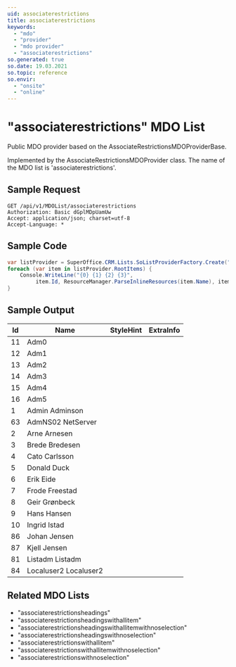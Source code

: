 ```yaml
---
uid: associaterestrictions
title: associaterestrictions
keywords:
  - "mdo"
  - "provider"
  - "mdo provider"
  - "associaterestrictions"
so.generated: true
so.date: 19.03.2021
so.topic: reference
so.envir:
  - "onsite"
  - "online"
---
```


# "associaterestrictions" MDO List
Public MDO provider based on the AssociateRestrictionsMDOProviderBase.



Implemented by the <see cref="T:SuperOffice.CRM.Lists.AssociateRestrictionsMDOProvider">AssociateRestrictionsMDOProvider</see> class.
The name of the MDO list is 'associaterestrictions'.




## Sample Request

```http!
GET /api/v1/MDOList/associaterestrictions
Authorization: Basic dGplMDpUamUw
Accept: application/json; charset=utf-8
Accept-Language: *

```

## Sample Code
```cs
var listProvider = SuperOffice.CRM.Lists.SoListProviderFactory.Create("associaterestrictions", forceFlatList: true);
foreach (var item in listProvider.RootItems) {
    Console.WriteLine("{0} {1} {2} {3}", 
         item.Id, ResourceManager.ParseInlineResources(item.Name), item.StyleHint, item.ExtraInfo);
}
```

## Sample Output

|Id   | Name  |StyleHint|ExtraInfo |
| --- | ----- | ------- | -------- |
|11|Adm0|||
|12|Adm1|||
|13|Adm2|||
|14|Adm3|||
|15|Adm4|||
|16|Adm5|||
|1|Admin Adminson|||
|63|AdmNS02 NetServer|||
|2|Arne Arnesen|||
|3|Brede Bredesen|||
|4|Cato Carlsson|||
|5|Donald Duck|||
|6|Erik Eide|||
|7|Frode Freestad|||
|8|Geir Grønbeck|||
|9|Hans Hansen|||
|10|Ingrid Istad|||
|86|Johan Jensen|||
|87|Kjell Jensen|||
|81|Listadm Listadm|||
|84|Localuser2 Localuser2|||


## Related MDO Lists

* "associaterestrictionsheadings"
* "associaterestrictionsheadingswithallitem"
* "associaterestrictionsheadingswithallitemwithnoselection"
* "associaterestrictionsheadingswithnoselection"
* "associaterestrictionswithallitem"
* "associaterestrictionswithallitemwithnoselection"
* "associaterestrictionswithnoselection"

